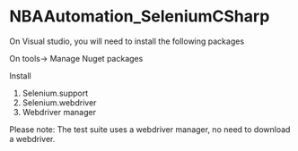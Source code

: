# NBAAutomation_SeleniumCSharp

On Visual studio, you will need to install the following packages 

On tools-> Manage Nuget packages

Install
1.	Selenium.support
2.	Selenium.webdriver
3.	Webdriver manager


Please note: The test suite uses a webdriver manager, no need to download a webdriver. 


